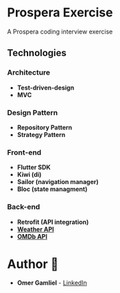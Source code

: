 # Prospera Exercise

A Prospera coding interview exercise

## Technologies

### Architecture

- **Test-driven-design**
- **MVC**

### Design Pattern

- **Repository Pattern**
- **Strategy Pattern**

### Front-end

- **Flutter SDK**
- **Kiwi (di)**
- **Sailor (navigation manager)**
- **Bloc (state managment)**

### Back-end

- **Retrofit (API integration)**
- **[Weather API](https://openweathermap.org/api)**
- **[OMDb API](http://www.omdbapi.com/)**

# Author 🙋

- **Omer Gamliel** - [LinkedIn](https://www.linkedin.com/in/omer-gamliel-6a813a188/)
